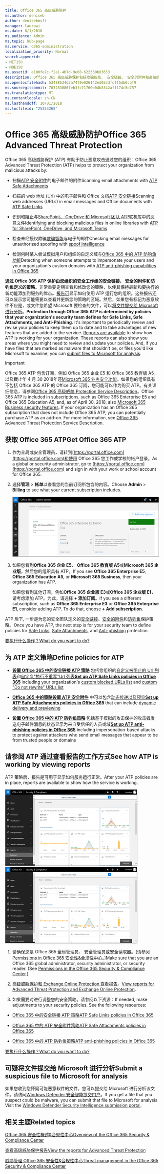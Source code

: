 ```yaml
---
title: Office 365 高级威胁防护
ms.author: deniseb
author: denisebmsft
manager: laurawi
ms.date: 6/1/2018
ms.audience: Admin
ms.topic: hub-page
ms.service: o365-administration
localization_priority: Normal
search.appverid:
- MET150
- MOE150
ms.assetid: e100fe7c-f2a1-4b7d-9e08-622330b83653
description: Office 365 高级威胁保护包括欺骗智能、 安全链接、 安全的附件和高级的防钓鱼功能。For Business 和 Microsoft 团队之前，还进行了高级的威胁保护扩展到 SharePoint Online、 OneDrive 中的文件。
ms.openlocfilehash: 53488534d3a74f9e026142ed053dfcff5db6cbf9
ms.sourcegitcommit: 7032830867eb3fc71760e04b8342aff174c5d757
ms.translationtype: MT
ms.contentlocale: zh-CN
ms.lasthandoff: 10/01/2018
ms.locfileid: "25353268"
---
```

# <a name="office-365-advanced-threat-protection"></a><span data-ttu-id="6a767-104">Office 365 高级威胁防护</span><span class="sxs-lookup"><span data-stu-id="6a767-104">Office 365 Advanced Threat Protection</span></span>

<span data-ttu-id="6a767-105">Office 365 高级威胁保护 (ATP) 有助于防止恶意攻击通过您的组织：</span><span class="sxs-lookup"><span data-stu-id="6a767-105">Office 365 Advanced Threat Protection (ATP) helps to protect your organization from malicious attacks by:</span></span>
  
- <span data-ttu-id="6a767-106">扫描[ATP 安全附件](atp-safe-attachments.md)的电子邮件的附件</span><span class="sxs-lookup"><span data-stu-id="6a767-106">Scanning email attachments with [ATP Safe Attachments](atp-safe-attachments.md)</span></span>
    
- <span data-ttu-id="6a767-107">扫描的 web 地址 (Url) 中的电子邮件和 Office 文档[ATP 安全链接](atp-safe-links.md)</span><span class="sxs-lookup"><span data-stu-id="6a767-107">Scanning web addresses (URLs) in email messages and Office documents with [ATP Safe Links](atp-safe-links.md)</span></span>
    
- <span data-ttu-id="6a767-108">识别和阻止与[SharePoint、 OneDrive 和 Microsoft 团队 ATP](atp-for-spo-odb-and-teams.md)联机库中的恶意文件</span><span class="sxs-lookup"><span data-stu-id="6a767-108">Identifying and blocking malicious files in online libraries with [ATP for SharePoint, OneDrive, and Microsoft Teams](atp-for-spo-odb-and-teams.md)</span></span>
    
- <span data-ttu-id="6a767-109">检查未经授权欺骗[欺骗智能](learn-about-spoof-intelligence.md)与电子的邮件</span><span class="sxs-lookup"><span data-stu-id="6a767-109">Checking email messages for unauthorized spoofing with [spoof intelligence](learn-about-spoof-intelligence.md)</span></span>
    
- <span data-ttu-id="6a767-110">检测何时某人尝试模拟用户和组织的自定义域与[Office 365 中的 ATP 防钓鱼功能](atp-anti-phishing.md)</span><span class="sxs-lookup"><span data-stu-id="6a767-110">Detecting when someone attempts to impersonate your users and your organization's custom domains with [ATP anti-phishing capabilities in Office 365](atp-anti-phishing.md)</span></span>
    
<span data-ttu-id="6a767-p102">**通过 Office 365 ATP 保护由您组织的安全工作组的安全链接、 安全的附件和防钓鱼定义的策略**。非常重要定期查看和修改您的策略，以使其保持最新和要执行的新功能添加到服务的优点。[报告可](view-reports-for-atp.md)显示如何使用 ATP 运行您的组织。这些报告还可以显示您可能需要以查看并更新您的策略的区域。然后，如果您有标记为恶意软件不应是，或文件您希望 Microsoft 要检查的文件，可以[将文件提交给 Microsoft 进行分析](office-365-atp.md#submitlalware)。</span><span class="sxs-lookup"><span data-stu-id="6a767-p102">**Protection through Office 365 ATP is determined by policies that your organization's security team defines for Safe Links, Safe Attachments, and Anti-Phishing**. It's important to periodically review and revise your policies to keep them up to date and to take advantages of new features that are added to the service. [Reports are available](view-reports-for-atp.md) to show how ATP is working for your organization. These reports can also show you areas where you might need to review and update your policies. And, if you have files that are marked as malware that shouldn't be, or files you'd like Microsoft to examine, you can [submit files to Microsoft for analysis](office-365-atp.md#submitlalware).</span></span>
  
> [!IMPORTANT]
> <span data-ttu-id="6a767-p103">Office 365 ATP 包含订阅，例如 Office 365 企业 E5 和 Office 365 教育版 A5，以及截止年 4 月 30 2018年还[Microsoft 365 业务安全功能](https://support.office.com/article/c123694a-1efb-459e-a8d5-2187975373dc)。如果您的组织具有不包括 Office 365 ATP 的 Office 365 订阅，您可能可以作为购买 ATP。有关详细信息，请参阅[Office 365 高级威胁 Protection Service Description](https://technet.microsoft.com/library/exchange-online-advanced-threat-protection-service-description.aspx)。</span><span class="sxs-lookup"><span data-stu-id="6a767-p103">Office 365 ATP is included in subscriptions, such as Office 365 Enterprise E5 and Office 365 Education A5, and, as of April 30, 2018, also [Microsoft 365 Business security features](https://support.office.com/article/c123694a-1efb-459e-a8d5-2187975373dc). If your organization has an Office 365 subscription that does not include Office 365 ATP, you can potentially purchase ATP as an add-on. For more information, see [Office 365 Advanced Threat Protection Service Description](https://technet.microsoft.com/library/exchange-online-advanced-threat-protection-service-description.aspx).</span></span> 
      
## <a name="get-office-365-atp"></a><span data-ttu-id="6a767-119">获取 Office 365 ATP</span><span class="sxs-lookup"><span data-stu-id="6a767-119">Get Office 365 ATP</span></span>

1. <span data-ttu-id="6a767-120">作为全局或安全管理员，请转到[https://portal.office.com](https://portal.office.com)和使用 Office 365 您工作或学校的帐户登录。</span><span class="sxs-lookup"><span data-stu-id="6a767-120">As a global or security administrator, go to [https://portal.office.com](https://portal.office.com) and sign in with your work or school account for Office 365.</span></span> 
    
2. <span data-ttu-id="6a767-121">选择**管理** \> **帐单**以查看您的当前订阅所包含的内容。</span><span class="sxs-lookup"><span data-stu-id="6a767-121">Choose **Admin** \> **Billing** to see what your current subscription includes.</span></span> 
    
    ![以全局管理员身份，登录在 portal.office.com 并转到管理\>帐单](media/18a3546c-bd1f-4f49-82ec-0184909b42c2.png)
  
3. <span data-ttu-id="6a767-123">如果您看到**Office 365 企业 E5**、 **Office 365 教育版 A5**或**Microsoft 365 企业版**，然后您的组织具有 ATP。</span><span class="sxs-lookup"><span data-stu-id="6a767-123">If you see **Office 365 Enterprise E5**, **Office 365 Education A5**, or **Microsoft 365 Business**, then your organization has ATP.</span></span> 
    
    <span data-ttu-id="6a767-p104">如果您看到其他订阅，例如**Office 365 企业版 E3**或**Office 365 企业版 E1**，请考虑添加 ATP。为此，请选择 **+ 添加订阅**。</span><span class="sxs-lookup"><span data-stu-id="6a767-p104">If you see a different subscription, such as **Office 365 Enterprise E3** or **Office 365 Enterprise E1**, consider adding ATP. To do that, choose **+ Add subscription**.</span></span>
    
<span data-ttu-id="6a767-126">ATP 后下, 一步是为您的安全团队定义的[安全链接](atp-safe-links.md)、[安全的附件](atp-safe-attachments.md)和[防钓鱼](set-up-atp-anti-phishing-policies.md)保护策略。</span><span class="sxs-lookup"><span data-stu-id="6a767-126">Once you have ATP, the next step is for your security team to define policies for [Safe Links](atp-safe-links.md), [Safe Attachments](atp-safe-attachments.md), and [Anti-phishing](set-up-atp-anti-phishing-policies.md) protection.</span></span> 
  
[<span data-ttu-id="6a767-127">要执行什么操作？</span><span class="sxs-lookup"><span data-stu-id="6a767-127">What do you want to do?</span></span>](office-365-atp.md#TOC)
  
## <a name="define-policies-for-atp"></a><span data-ttu-id="6a767-128">为 ATP 定义策略</span><span class="sxs-lookup"><span data-stu-id="6a767-128">Define policies for ATP</span></span>

- <span data-ttu-id="6a767-129">**[设置 Office 365 中的安全链接 ATP 策略](set-up-atp-safe-links-policies.md)** 包括您组织的[自定义被阻止的 Url 列表](set-up-a-custom-blocked-urls-list-wtih-atp.md)和[自定义"执行不重写"Url 列表](set-up-a-custom-do-not-rewrite-urls-list-with-atp.md)</span><span class="sxs-lookup"><span data-stu-id="6a767-129">**[Set up ATP Safe Links policies in Office 365](set-up-atp-safe-links-policies.md)** including your organization's [custom blocked URLs list](set-up-a-custom-blocked-urls-list-wtih-atp.md) and [custom "Do not rewrite" URLs list](set-up-a-custom-do-not-rewrite-urls-list-with-atp.md)</span></span>
    
- <span data-ttu-id="6a767-130">**[Office 365 中的策略设置 ATP 安全附件](set-up-atp-safe-attachments-policies.md)** 中可以包含[动态传递以及预览](dynamic-delivery-and-previewing.md)</span><span class="sxs-lookup"><span data-stu-id="6a767-130">**[Set up ATP Safe Attachments policies in Office 365](set-up-atp-safe-attachments-policies.md)** that can include [dynamic delivery and previewing](dynamic-delivery-and-previewing.md)</span></span>
    
- <span data-ttu-id="6a767-131">**[设置 Office 365 中的 ATP 防钓鱼策略](set-up-atp-anti-phishing-policies.md)** 包括基于模拟的攻击保护的攻击者发送电子邮件消息的状态显示为来自受信任的人员或域</span><span class="sxs-lookup"><span data-stu-id="6a767-131">**[Set up ATP anti-phishing policies in Office 365](set-up-atp-anti-phishing-policies.md)** including impersonation-based attacks to protect against attackers who send email messages that appear to be from trusted people or domains</span></span> 
  
## <a name="see-how-atp-is-working-by-viewing-reports"></a><span data-ttu-id="6a767-132">请参阅 ATP 通过查看报告的工作方式</span><span class="sxs-lookup"><span data-stu-id="6a767-132">See how ATP is working by viewing reports</span></span>

<span data-ttu-id="6a767-133">ATP 策略后，报告是可用于显示如何服务运行正常。</span><span class="sxs-lookup"><span data-stu-id="6a767-133">After your ATP policies are in place, reports are available to show how the service is working.</span></span>

<span data-ttu-id="6a767-134">[![安全&amp;合规性中心仪表板可帮助您看到正常高级威胁保护](media/6b213d34-adbb-44af-8549-be9a7e2db087.png)](view-reports-for-atp.md)</span><span class="sxs-lookup"><span data-stu-id="6a767-134">[![The Security &amp; Compliance Center dashboard can help you see where Advanced Threat Protection is working](media/6b213d34-adbb-44af-8549-be9a7e2db087.png)](view-reports-for-atp.md)</span></span>
  
1. <span data-ttu-id="6a767-p105">请确保您是 Office 365 全局管理员、 安全管理员或安全读取器。(请参阅[Permissions in Office 365 安全性&amp;合规性中心](permissions-in-the-security-and-compliance-center.md)。)</span><span class="sxs-lookup"><span data-stu-id="6a767-p105">Make sure that you are an Office 365 global administrator, security administrator, or security reader. (See [Permissions in the Office 365 Security &amp; Compliance Center](permissions-in-the-security-and-compliance-center.md).)</span></span>
    
2. <span data-ttu-id="6a767-137">[高级威胁保护和 Exchange Online Protection 查看报告](view-reports-for-atp.md)。</span><span class="sxs-lookup"><span data-stu-id="6a767-137">[View reports for Advanced Threat Protection and Exchange Online Protection](view-reports-for-atp.md).</span></span>
    
3. <span data-ttu-id="6a767-p106">如果需要对进行调整您的安全策略。请参阅以下资源：</span><span class="sxs-lookup"><span data-stu-id="6a767-p106">If needed, make adjustments to your security policies. See the following resources:</span></span>
    
  - [<span data-ttu-id="6a767-140">Office 365 中的安全链接 ATP 策略</span><span class="sxs-lookup"><span data-stu-id="6a767-140">ATP Safe Links policies in Office 365</span></span>](set-up-atp-safe-links-policies.md)
    
  - [<span data-ttu-id="6a767-141">Office 365 中的 ATP 安全附件策略</span><span class="sxs-lookup"><span data-stu-id="6a767-141">ATP Safe Attachments policies in Office 365</span></span>](set-up-atp-safe-attachments-policies.md)
    
  - [<span data-ttu-id="6a767-142">Office 365 中的 ATP 防钓鱼策略</span><span class="sxs-lookup"><span data-stu-id="6a767-142">ATP anti-phishing policies in Office 365</span></span>](set-up-atp-anti-phishing-policies.md)
    
[<span data-ttu-id="6a767-143">要执行什么操作？</span><span class="sxs-lookup"><span data-stu-id="6a767-143">What do you want to do?</span></span>](office-365-atp.md)
  
## <a name="submit-a-suspicious-file-to-microsoft-for-analysis"></a><span data-ttu-id="6a767-144">可疑将文件提交给 Microsoft 进行分析</span><span class="sxs-lookup"><span data-stu-id="6a767-144">Submit a suspicious file to Microsoft for analysis</span></span>

<span data-ttu-id="6a767-p107">如果您收到您怀疑可能恶意软件的文件，您可以提交给 Microsoft 进行分析该文件。请访问[Windows Defender 安全智能提交门户](https://go.microsoft.com/fwlink/?linkid=857185)。</span><span class="sxs-lookup"><span data-stu-id="6a767-p107">If you get a file that you suspect could be malware, you can submit that file to Microsoft for analysis. Visit the [Windows Defender Security Intelligence submission portal](https://go.microsoft.com/fwlink/?linkid=857185).</span></span>
  
## <a name="related-topics"></a><span data-ttu-id="6a767-147">相关主题</span><span class="sxs-lookup"><span data-stu-id="6a767-147">Related topics</span></span>

[<span data-ttu-id="6a767-148">Office 365 安全性概述&amp;合规性中心</span><span class="sxs-lookup"><span data-stu-id="6a767-148">Overview of the Office 365 Security &amp; Compliance Center</span></span>](https://support.office.com/article/a5f2fd18-b029-4257-b5a8-ae83e7768c85)
  
[<span data-ttu-id="6a767-149">查看高级威胁保护报告</span><span class="sxs-lookup"><span data-stu-id="6a767-149">View the reports for Advanced Threat Protection</span></span>](view-reports-for-atp.md)
  
[<span data-ttu-id="6a767-150">威胁管理 Office 365 安全性&amp;合规性中心</span><span class="sxs-lookup"><span data-stu-id="6a767-150">Threat management in the Office 365 Security &amp; Compliance Center</span></span>](threat-management.md)
  


